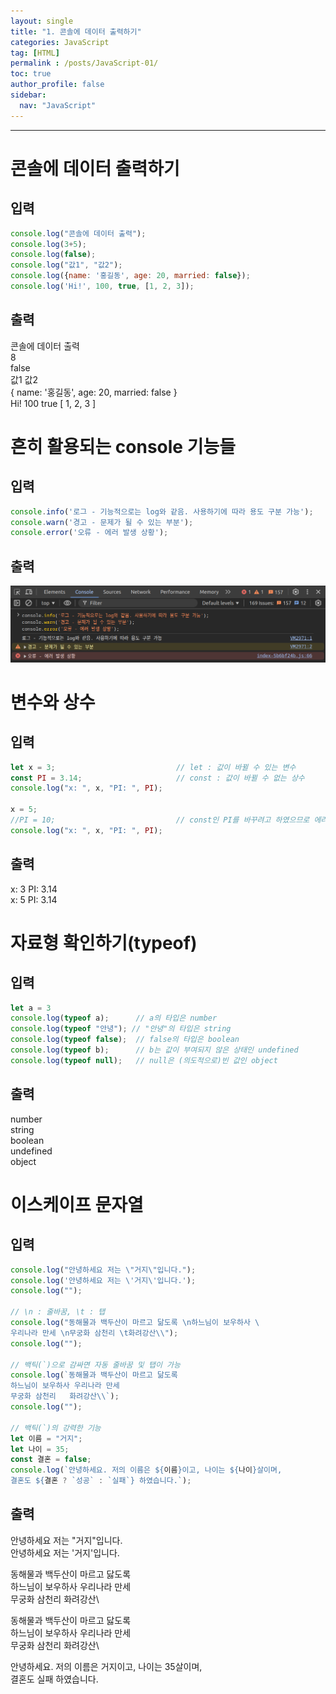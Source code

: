 ```yaml
---
layout: single
title: "1. 콘솔에 데이터 출력하기"
categories: JavaScript
tag: [HTML]
permalink : /posts/JavaScript-01/
toc: true
author_profile: false
sidebar:
  nav: "JavaScript"
---
```


<hr>

# 콘솔에 데이터 출력하기

## 입력

```javascript
console.log("콘솔에 데이터 출력");
console.log(3+5);
console.log(false);
console.log("값1", "값2");
console.log({name: '홍길동', age: 20, married: false});
console.log('Hi!', 100, true, [1, 2, 3]);
```

## 출력

콘솔에 데이터 출력  
8  
false  
값1 값2  
{ name: '홍길동', age: 20, married: false }  
Hi! 100 true [ 1, 2, 3 ]  

# 흔히 활용되는 console 기능들

## 입력

```javascript
console.info('로그 - 기능적으로는 log와 같음. 사용하기에 따라 용도 구분 가능');
console.warn('경고 - 문제가 될 수 있는 부분');
console.error('오류 - 에러 발생 상황');
```

## 출력

![image](../../assets/images/JavaScript/2024-08-01-JS01-01.png)

# 변수와 상수

## 입력

```javascript
let x = 3;                           // let : 값이 바뀔 수 있는 변수
const PI = 3.14;                     // const : 값이 바뀔 수 없는 상수 
console.log("x: ", x, "PI: ", PI);

x = 5;
//PI = 10;                           // const인 PI를 바꾸려고 하였으므로 에러가 발생함
console.log("x: ", x, "PI: ", PI);
```

## 출력

x:  3 PI:  3.14  
x:  5 PI:  3.14  

# 자료형 확인하기(typeof)

## 입력

```javascript
let a = 3
console.log(typeof a);      // a의 타입은 number
console.log(typeof "안녕"); // "안녕"의 타입은 string
console.log(typeof false);  // false의 타입은 boolean 
console.log(typeof b);      // b는 값이 부여되지 않은 상태인 undefined
console.log(typeof null);   // null은 (의도적으로)빈 값인 object
```

## 출력

number  
string  
boolean  
undefined  
object  

# 이스케이프 문자열

## 입력

```javascript
console.log("안녕하세요 저는 \"거지\"입니다.");                      
console.log('안녕하세요 저는 \'거지\'입니다.');  
console.log("");

// \n : 줄바꿈, \t : 탭
console.log("동해물과 백두산이 마르고 닮도록 \n하느님이 보우하사 \
우리나라 만세 \n무궁화 삼천리 \t화려강산\\");
console.log("");

// 백틱(`)으로 감싸면 자동 줄바꿈 및 탭이 가능
console.log(`동해물과 백두산이 마르고 닮도록
하느님이 보우하사 우리나라 만세
무궁화 삼천리   화려강산\\`);
console.log("");

// 백틱(`)의 강력한 기능
let 이름 = "거지";
let 나이 = 35;
const 결혼 = false;
console.log(`안녕하세요. 저의 이름은 ${이름}이고, 나이는 ${나이}살이며,
결혼도 ${결혼 ? `성공` : `실패`} 하였습니다.`);
```

## 출력

안녕하세요 저는 "거지"입니다.  
안녕하세요 저는 '거지'입니다.  
  
동해물과 백두산이 마르고 닳도록   
하느님이 보우하사 우리나라 만세   
무궁화 삼천리 	화려강산\  
  
동해물과 백두산이 마르고 닳도록  
하느님이 보우하사 우리나라 만세  
무궁화 삼천리   화려강산\  
  
안녕하세요. 저의 이름은 거지이고, 나이는 35살이며,  
결혼도 실패 하였습니다.  
